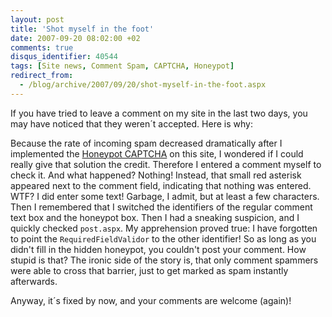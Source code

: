 ```yaml
---
layout: post
title: 'Shot myself in the foot'
date: 2007-09-20 08:02:00 +02
comments: true
disqus_identifier: 40544
tags: [Site news, Comment Spam, CAPTCHA, Honeypot]
redirect_from:
  - /blog/archive/2007/09/20/shot-myself-in-the-foot.aspx
---
```


If you have tried to leave a comment on my site in the last two days, you may have noticed that they weren´t accepted. Here is why:

Because the rate of incoming spam decreased dramatically after I implemented the [Honeypot CAPTCHA](/archive/2007/09/17/honeypot-captcha-for-community-server/) on this site, I wondered if I could really give that solution the credit. Therefore I entered a comment myself to check it. And what happened? Nothing! Instead, that small red asterisk appeared next to the comment field, indicating that nothing was entered. WTF? I did enter some text! Garbage, I admit, but at least a few characters. Then I remembered that I switched the identifiers of the regular comment text box and the honeypot box. Then I had a sneaking suspicion, and I quickly checked `post.aspx`. My apprehension proved true: I have forgotten to point the `RequiredFieldValidor` to the other identifier! So as long as you didn't fill in the hidden honeypot, you couldn't post your comment. How stupid is that? The ironic side of the story is, that only comment spammers were able to cross that barrier, just to get marked as spam instantly afterwards.

Anyway, it´s fixed by now, and your comments are welcome (again)!

